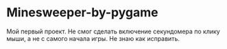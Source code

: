 # Minesweeper-by-pygame
Мой первый проект.
Не смог сделать включение секундомера по клику мыши, а не с самого начала игры. Не знаю как исправить.
